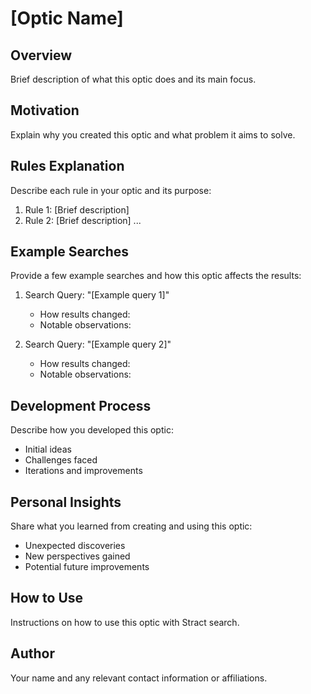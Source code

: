 # [Optic Name]

## Overview
Brief description of what this optic does and its main focus.

## Motivation
Explain why you created this optic and what problem it aims to solve.

## Rules Explanation
Describe each rule in your optic and its purpose:

1. Rule 1: [Brief description]
2. Rule 2: [Brief description]
   ...

## Example Searches
Provide a few example searches and how this optic affects the results:

1. Search Query: "[Example query 1]"
   - How results changed:
   - Notable observations:

2. Search Query: "[Example query 2]"
   - How results changed:
   - Notable observations:

## Development Process
Describe how you developed this optic:
- Initial ideas
- Challenges faced
- Iterations and improvements

## Personal Insights
Share what you learned from creating and using this optic:
- Unexpected discoveries
- New perspectives gained
- Potential future improvements

## How to Use
Instructions on how to use this optic with Stract search.

## Author
Your name and any relevant contact information or affiliations.
